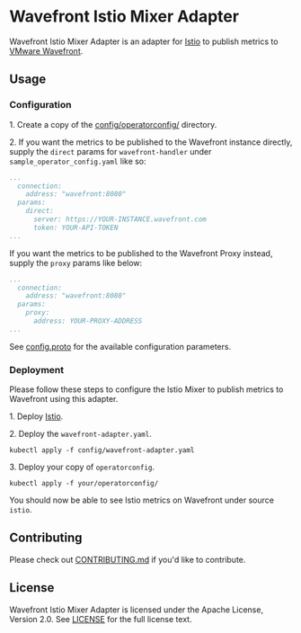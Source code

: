 # Wavefront Istio Mixer Adapter

Wavefront Istio Mixer Adapter is an adapter for [Istio](https://istio.io) to
publish metrics to [VMware Wavefront](https://www.wavefront.com/).

## Usage

### Configuration

1\. Create a copy of the [config/operatorconfig/](config/operatorconfig/) directory.

2\. If you want the metrics to be published to the Wavefront instance directly, supply
the `direct` params for `wavefront-handler` under `sample_operator_config.yaml` like so:

```yaml
...
  connection:
    address: "wavefront:8080"
  params:
    direct:
      server: https://YOUR-INSTANCE.wavefront.com
      token: YOUR-API-TOKEN
...
```

If you want the metrics to be published to the Wavefront Proxy instead, supply
the `proxy` params like below:

```yaml
...
  connection:
    address: "wavefront:8080"
  params:
    proxy:
      address: YOUR-PROXY-ADDRESS
...
```

See [config.proto](wavefront/config/config.proto) for the available configuration parameters.

### Deployment

Please follow these steps to configure the Istio Mixer to publish metrics to
Wavefront using this adapter.

1\. Deploy [Istio](https://istio.io/docs/setup/kubernetes/quick-start/).

2\. Deploy the `wavefront-adapter.yaml`.

```shell
kubectl apply -f config/wavefront-adapter.yaml
```

3\. Deploy your copy of `operatorconfig`.

```shell
kubectl apply -f your/operatorconfig/
```

You should now be able to see Istio metrics on Wavefront under source `istio`.

## Contributing

Please check out [CONTRIBUTING.md](CONTRIBUTING.md) if you'd like to contribute.

## License

Wavefront Istio Mixer Adapter is licensed under the Apache License, Version 2.0. See [LICENSE](LICENSE) for the full license text.
